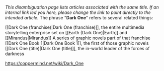 *This disambiguation page lists articles associated with the same title.  If an internal link led you here, please change the link to point directly to the intended article.*
The phrase "**Dark One**" refers to several related things:

[[Dark One (franchise)\|Dark One (franchise)]], the entire multimedia storytelling enterprise set on [[Earth (Dark One)\|Earth]] and [[Mirandus\|Mirandus]]
A series of graphic novels part of that franchise
[[Dark One Book 1\|Dark One Book 1]], the first of those graphic novels
[[Dark One (title)\|Dark One (title)]], the in-world leader of the forces of darkness


https://coppermind.net/wiki/Dark_One